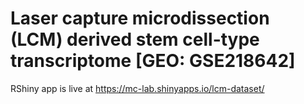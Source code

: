 # Laser capture microdissection (LCM) derived stem cell-type transcriptome [GEO: GSE218642]

RShiny app is live at https://mc-lab.shinyapps.io/lcm-dataset/
